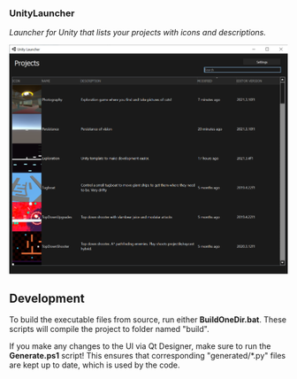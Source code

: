 ### UnityLauncher
*Launcher for Unity that lists your projects with icons and descriptions.*

![Unity Launcher Example Image](https://raw.githubusercontent.com/Kainkun/UnityLauncher/main/images/UnityLauncherExample.png)

## Development
To build the executable files from source, run either **BuildOneDir.bat**.
These scripts will compile the project to folder named "build".

If you make any changes to the UI via Qt Designer, make sure to run the **Generate.ps1** script!
This ensures that corresponding "generated/*.py" files are kept up to date, which is used by the code.
